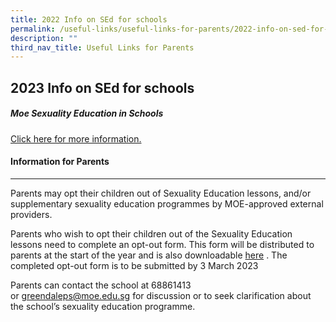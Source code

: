 ```yaml
---
title: 2022 Info on SEd for schools
permalink: /useful-links/useful-links-for-parents/2022-info-on-sed-for-schools/
description: ""
third_nav_title: Useful Links for Parents
---
```

## **2023 Info on SEd for schools**

##### **Moe Sexuality Education in Schools**

[Click here for more information.](/files/SEd/2023%20Info%20on%20SEd%20for%20schs.pdf)

#### Information for Parents
-----------------------

Parents may opt their children out of Sexuality Education lessons, and/or supplementary sexuality education programmes by MOE-approved external providers.  
  
Parents who wish to opt their children out of the Sexuality Education lessons need to complete an opt-out form. This form will be distributed to parents at the start of the year and is also downloadable [here]() . The completed opt-out form is to be submitted by 3 March 2023  

Parents can contact the school at 68861413 or [greendaleps@moe.edu.sg](mailto:greendaleps@moe.edu.sg) for discussion or to seek clarification about the school’s sexuality education programme.